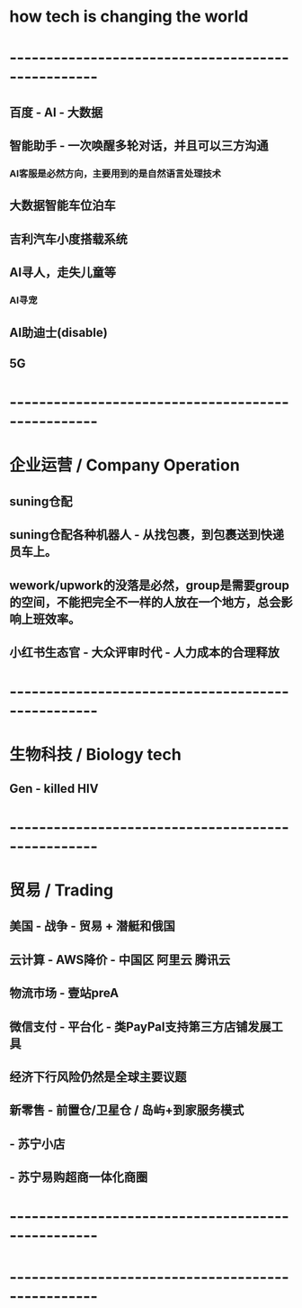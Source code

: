 
# how tech is changing the world
# --------------------------------------------------
## 百度 - AI - 大数据
## 智能助手 - 一次唤醒多轮对话，并且可以三方沟通
### AI客服是必然方向，主要用到的是自然语言处理技术
## 大数据智能车位泊车
## 吉利汽车小度搭载系统
## AI寻人，走失儿童等
### AI寻宠
## AI助迪士(disable)
## 5G

# --------------------------------------------------
# 企业运营 / Company Operation
## suning仓配
## suning仓配各种机器人 - 从找包裹，到包裹送到快递员车上。
## wework/upwork的没落是必然，group是需要group的空间，不能把完全不一样的人放在一个地方，总会影响上班效率。
## 小红书生态官 - 大众评审时代 - 人力成本的合理释放

# --------------------------------------------------
# 生物科技 / Biology tech 
## Gen - killed HIV

# --------------------------------------------------
# 贸易 / Trading
## 美国 - 战争 - 贸易 + 潜艇和俄国
## 云计算 - AWS降价 - 中国区 阿里云 腾讯云
## 物流市场 - 壹站preA
## 微信支付 - 平台化 - 类PayPal支持第三方店铺发展工具
## 经济下行风险仍然是全球主要议题
## 新零售 - 前置仓/卫星仓 / 岛屿+到家服务模式
##       - 苏宁小店  
##       - 苏宁易购超商一体化商圈

# --------------------------------------------------


# --------------------------------------------------


#
#
#
#
#
#


